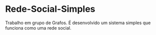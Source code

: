 # Rede-Social-Simples
Trabalho em grupo de Grafos. É desenvolvido um sistema simples que funciona como uma rede social.
